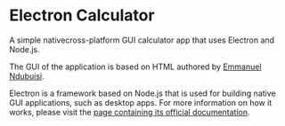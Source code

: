 # Electron Calculator

A simple nativecross-platform GUI calculator app that uses Electron and Node.js.

The GUI of the application is based on HTML authored by [Emmanuel Ndubuisi](https://codeburst.io/making-a-calculator-with-basic-html-css-and-javascript-part-1-1e4288f0bea1).

Electron is a framework based on Node.js that is used for building native GUI applications, such as desktop apps. For more information on how it works, please visit the [page containing its official documentation](https://electronjs.org/docs).

